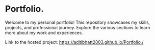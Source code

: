 # Portfolio.
Welcome to my personal portfolio! This repository showcases my skills, projects, and professional journey. Explore the various sections to learn more about my work and experiences.

Link to the hosted project: https://aditibhatt2003.github.io/Portfolio./
